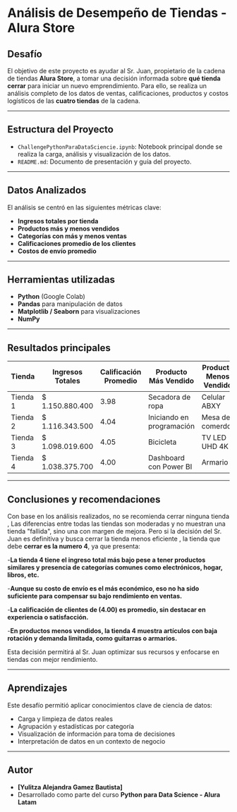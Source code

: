 # Análisis de Desempeño de Tiendas - Alura Store

## Desafío

El objetivo de este proyecto es ayudar al Sr. Juan, propietario de la cadena de tiendas **Alura Store**, a tomar una decisión informada sobre **qué tienda cerrar** para iniciar un nuevo emprendimiento. Para ello, se realiza un análisis completo de los datos de ventas, calificaciones, productos y costos logísticos de las **cuatro tiendas** de la cadena.

---

## Estructura del Proyecto

- `ChallengePythonParaDataSciencie.ipynb`: Notebook principal donde se realiza la carga, análisis y visualización de los datos.
- `README.md`: Documento de presentación y guía del proyecto.

---

##  Datos Analizados

El análisis se centró en las siguientes métricas clave:

- **Ingresos totales por tienda**
- **Productos más y menos vendidos**
- **Categorías con más y menos ventas**
- **Calificaciones promedio de los clientes**
- **Costos de envío promedio**

---

## Herramientas utilizadas

- **Python** (Google Colab)
- **Pandas** para manipulación de datos
- **Matplotlib / Seaborn** para visualizaciones
- **NumPy**

---

##  Resultados principales

| Tienda   | Ingresos Totales | Calificación Promedio | Producto Más Vendido      | Producto Menos Vendido | Costo de Envío Promedio  |
|--------  |------------------|-----------------------|---------------------------|------------------------|--------------------------|
| Tienda 1 | $ 1.150.880.400  | 3.98                  | Secadora de ropa          | Celular ABXY           | $26018.61                |
| Tienda 2 | $ 1.116.343.500  | 4.04                  | Iniciando en programación | Mesa de comerdor       | $25216.24                |               
| Tienda 3 | $ 1.098.019.600  | 4.05                  | Bicicleta                 | TV LED UHD 4K          | $24805.68                |               
| Tienda 4 | $ 1.038.375.700  | 4.00                  | Dashboard con Power BI    | Armario                | $23459.46                |

---

## Conclusiones y recomendaciones

Con base en los análisis realizados, no se recomienda cerrar ninguna tienda , Las diferencias entre todas las tiendas son moderadas y no muestran una tienda "fallida", sino una con margen de mejora. Pero si la decisión del Sr. Juan es definitiva y busca cerrar la tienda menos eficiente , la tienda que debe **cerrar es la numero 4**, ya que presenta:

-**La tienda 4 tiene el ingreso total más bajo pese a tener productos similares y presencia de categorías comunes como electrónicos, hogar, libros, etc.**

-**Aunque su costo de envío es el más económico, eso no ha sido suficiente para compensar su bajo rendimiento en ventas.**

-**La calificación de clientes de (4.00) es promedio, sin destacar en experiencia o satisfacción.**

-**En productos menos vendidos, la tienda 4 muestra artículos con baja rotación y demanda limitada, como guitarras o armarios.**


Esta decisión permitirá al Sr. Juan optimizar sus recursos y enfocarse en tiendas con mejor rendimiento.

---

## Aprendizajes

Este desafío permitió aplicar conocimientos clave de ciencia de datos:

- Carga y limpieza de datos reales
- Agrupación y estadísticas por categoría
- Visualización de información para toma de decisiones
- Interpretación de datos en un contexto de negocio

---

## Autor

- **[Yulitza Alejandra Gamez Bautista]**
- Desarrollado como parte del curso **Python para Data Science - Alura Latam**

